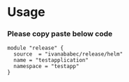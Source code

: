 # Usage

### Please copy paste below code
```
module "release" {
  source  = "ivanababec/release/helm"
  name = "testapplication"
  namespace = "testapp"
}
```
